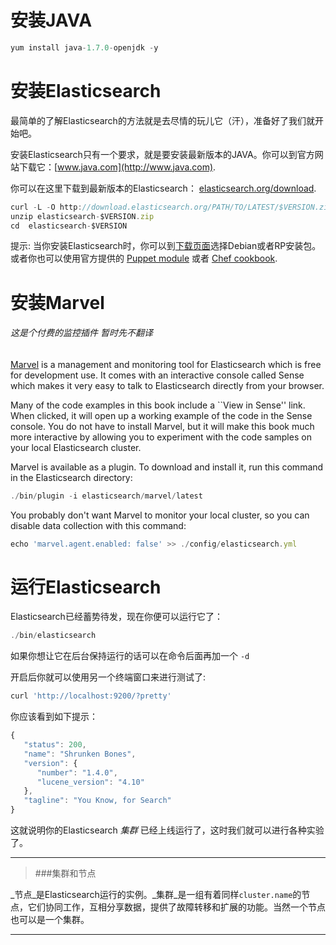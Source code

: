 # 安装JAVA
```js
yum install java-1.7.0-openjdk -y
```

# 安装Elasticsearch

最简单的了解Elasticsearch的方法就是去尽情的玩儿它（汗），准备好了我们就开始吧。

安装Elasticsearch只有一个要求，就是要安装最新版本的JAVA。你可以到官方网站下载它：[www.java.com](http://www.java.com).

你可以在这里下载到最新版本的Elasticsearch：
[elasticsearch.org/download](http://www.elasticsearch.org/download/).

```js
curl -L -O http://download.elasticsearch.org/PATH/TO/LATEST/$VERSION.zip
unzip elasticsearch-$VERSION.zip
cd  elasticsearch-$VERSION
```

提示: 当你安装Elasticsearch时，你可以到[下载页面](http://www.elasticsearch.org/downloads)选择Debian或者RP安装包。或者你也可以使用官方提供的 [Puppet module](https://github.com/elasticsearch/puppet-elasticsearch) 或者 [Chef cookbook](https://github.com/elasticsearch/cookbook-elasticsearch).



# 安装Marvel
###### 这是个付费的监控插件 暂时先不翻译
[Marvel](http://www.elasticsearch.com/marvel) is a management and monitoring
tool for Elasticsearch which is free for development use. It comes with an
interactive console called Sense which makes it very easy to talk to
Elasticsearch directly from your browser.

Many of the code examples in this book include a ``View in Sense'' link. When
clicked, it will open up a working example of the code in the Sense console.
You do not have to install Marvel, but it will make this book much more
interactive by allowing you to  experiment with the code samples on your local
Elasticsearch cluster.

Marvel is available as a plugin. To download and install it, run this command
in the Elasticsearch directory:

```js
./bin/plugin -i elasticsearch/marvel/latest
```

You probably don't want Marvel to monitor your local cluster, so you can
disable data collection with this command:

```js
echo 'marvel.agent.enabled: false' >> ./config/elasticsearch.yml
```

# 运行Elasticsearch

Elasticsearch已经蓄势待发，现在你便可以运行它了：

```js
./bin/elasticsearch
```
如果你想让它在后台保持运行的话可以在命令后面再加一个 `-d`

开启后你就可以使用另一个终端窗口来进行测试了:

```js
curl 'http://localhost:9200/?pretty'
```


你应该看到如下提示：

```js
{
   "status": 200,
   "name": "Shrunken Bones",
   "version": {
      "number": "1.4.0",
      "lucene_version": "4.10"
   },
   "tagline": "You Know, for Search"
}
```

这就说明你的Elasticsearch _集群_ 已经上线运行了，这时我们就可以进行各种实验了。

****
> ###集群和节点

_节点_是Elasticsearch运行的实例。_集群_是一组有着同样`cluster.name`的节点，它们协同工作，互相分享数据，提供了故障转移和扩展的功能。当然一个节点也可以是一个集群。

****
